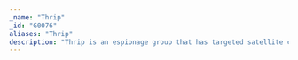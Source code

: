 ```yaml
---
_name: "Thrip"
_id: "G0076"
aliases: "Thrip"
description: "Thrip is an espionage group that has targeted satellite communications, telecoms, and defense contractor companies in the U.S. and Southeast Asia. The group uses custom malware as well as \"living off the land\" techniques. "
---
```

